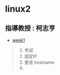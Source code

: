 # linux2 
## 指導教授 : 柯志亨

* [week1](https://github.com/yucing/linux2/blob/main/week/week1.md)
> 1. 考試
> 2. 固定IP
> 3. 更改 hostname
> 4. 